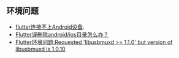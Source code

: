 ## 环境问题
* [flutter连接不上Android设备](https://stackoverflow.com/questions/44485848/android-sdk-cannot-be-found-by-flutter/51644461#51644461).
* [Flutter误删除android/ios目录怎么办？](https://www.jianshu.com/p/e3ce2a26cd05)
* [Flutter环境问题:Requested 'libusbmuxd >= 1.1.0' but version of libusbmuxd is 1.0.10](https://www.jianshu.com/p/1ec36db7d551)
